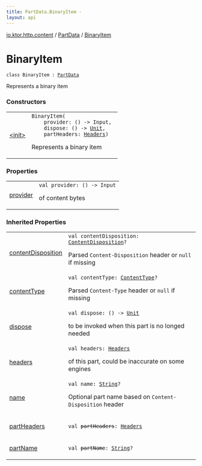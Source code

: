 ```yaml
---
title: PartData.BinaryItem - 
layout: api
---
```


<div class='api-docs-breadcrumbs'><a href="../../index.html">io.ktor.http.content</a> / <a href="../index.html">PartData</a> / <a href="./index.html">BinaryItem</a></div>

# BinaryItem

<div class="signature"><code><span class="keyword">class </span><span class="identifier">BinaryItem</span>&nbsp;<span class="symbol">:</span>&nbsp;<a href="../index.html"><span class="identifier">PartData</span></a></code></div>

Represents a binary item

### Constructors

<table class="api-docs-table">
<tbody>
<tr>
<td markdown="1">

<a href="-init-.html">&lt;init&gt;</a>


</td>
<td markdown="1">
<div class="signature"><code><span class="identifier">BinaryItem</span><span class="symbol">(</span><br/>&nbsp;&nbsp;&nbsp;&nbsp;<span class="parameterName" id="io.ktor.http.content.PartData.BinaryItem$<init>(kotlin.Function0((kotlinx.io.core.Input)), kotlin.Function0((kotlin.Unit)), io.ktor.http.Headers)/provider">provider</span><span class="symbol">:</span>&nbsp;<span class="symbol">(</span><span class="symbol">)</span>&nbsp;<span class="symbol">-&gt;</span>&nbsp;<span class="identifier">Input</span><span class="symbol">, </span><br/>&nbsp;&nbsp;&nbsp;&nbsp;<span class="parameterName" id="io.ktor.http.content.PartData.BinaryItem$<init>(kotlin.Function0((kotlinx.io.core.Input)), kotlin.Function0((kotlin.Unit)), io.ktor.http.Headers)/dispose">dispose</span><span class="symbol">:</span>&nbsp;<span class="symbol">(</span><span class="symbol">)</span>&nbsp;<span class="symbol">-&gt;</span>&nbsp;<a href="https://kotlinlang.org/api/latest/jvm/stdlib/kotlin/-unit/index.html"><span class="identifier">Unit</span></a><span class="symbol">, </span><br/>&nbsp;&nbsp;&nbsp;&nbsp;<span class="parameterName" id="io.ktor.http.content.PartData.BinaryItem$<init>(kotlin.Function0((kotlinx.io.core.Input)), kotlin.Function0((kotlin.Unit)), io.ktor.http.Headers)/partHeaders">partHeaders</span><span class="symbol">:</span>&nbsp;<a href="../../../io.ktor.http/-headers/index.html"><span class="identifier">Headers</span></a><span class="symbol">)</span></code></div>

Represents a binary item


</td>
</tr>
</tbody>
</table>

### Properties

<table class="api-docs-table">
<tbody>
<tr>
<td markdown="1">

<a href="provider.html">provider</a>


</td>
<td markdown="1">
<div class="signature"><code><span class="keyword">val </span><span class="identifier">provider</span><span class="symbol">: </span><span class="symbol">(</span><span class="symbol">)</span>&nbsp;<span class="symbol">-&gt;</span>&nbsp;<span class="identifier">Input</span></code></div>

of content bytes


</td>
</tr>
</tbody>
</table>

### Inherited Properties

<table class="api-docs-table">
<tbody>
<tr>
<td markdown="1">

<a href="../content-disposition.html">contentDisposition</a>


</td>
<td markdown="1">
<div class="signature"><code><span class="keyword">val </span><span class="identifier">contentDisposition</span><span class="symbol">: </span><a href="../../../io.ktor.http/-content-disposition/index.html"><span class="identifier">ContentDisposition</span></a><span class="symbol">?</span></code></div>

Parsed <code>Content-Disposition</code> header or <code>null</code> if missing


</td>
</tr>
<tr>
<td markdown="1">

<a href="../content-type.html">contentType</a>


</td>
<td markdown="1">
<div class="signature"><code><span class="keyword">val </span><span class="identifier">contentType</span><span class="symbol">: </span><a href="../../../io.ktor.http/-content-type/index.html"><span class="identifier">ContentType</span></a><span class="symbol">?</span></code></div>

Parsed <code>Content-Type</code> header or <code>null</code> if missing


</td>
</tr>
<tr>
<td markdown="1">

<a href="../dispose.html">dispose</a>


</td>
<td markdown="1">
<div class="signature"><code><span class="keyword">val </span><span class="identifier">dispose</span><span class="symbol">: </span><span class="symbol">(</span><span class="symbol">)</span>&nbsp;<span class="symbol">-&gt;</span>&nbsp;<a href="https://kotlinlang.org/api/latest/jvm/stdlib/kotlin/-unit/index.html"><span class="identifier">Unit</span></a></code></div>

to be invoked when this part is no longed needed


</td>
</tr>
<tr>
<td markdown="1">

<a href="../headers.html">headers</a>


</td>
<td markdown="1">
<div class="signature"><code><span class="keyword">val </span><span class="identifier">headers</span><span class="symbol">: </span><a href="../../../io.ktor.http/-headers/index.html"><span class="identifier">Headers</span></a></code></div>

of this part, could be inaccurate on some engines


</td>
</tr>
<tr>
<td markdown="1">

<a href="../name.html">name</a>


</td>
<td markdown="1">
<div class="signature"><code><span class="keyword">val </span><span class="identifier">name</span><span class="symbol">: </span><a href="https://kotlinlang.org/api/latest/jvm/stdlib/kotlin/-string/index.html"><span class="identifier">String</span></a><span class="symbol">?</span></code></div>

Optional part name based on <code>Content-Disposition</code> header


</td>
</tr>
<tr>
<td markdown="1">

<a href="../part-headers.html">partHeaders</a>


</td>
<td markdown="1">
<div class="signature"><code><span class="keyword">val </span><s><span class="identifier">partHeaders</span></s><span class="symbol">: </span><a href="../../../io.ktor.http/-headers/index.html"><span class="identifier">Headers</span></a></code></div>

</td>
</tr>
<tr>
<td markdown="1">

<a href="../part-name.html">partName</a>


</td>
<td markdown="1">
<div class="signature"><code><span class="keyword">val </span><s><span class="identifier">partName</span></s><span class="symbol">: </span><a href="https://kotlinlang.org/api/latest/jvm/stdlib/kotlin/-string/index.html"><span class="identifier">String</span></a><span class="symbol">?</span></code></div>

</td>
</tr>
</tbody>
</table>
